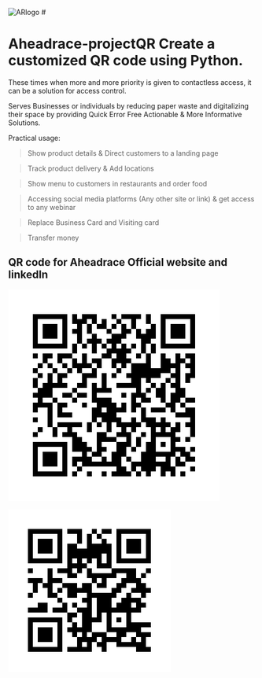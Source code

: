 ![ARlogo](https://user-images.githubusercontent.com/59570490/175491751-e69e53da-7fd4-4324-81a9-79dcc1325c57.jpg) #<h1> Aheadrace-projectQR Create a customized QR code using Python.</h1>

These times when more and more priority is given to contactless access, it can be a solution for access control. 

Serves Businesses or individuals by reducing paper waste and digitalizing their space by providing Quick Error Free Actionable & More Informative Solutions.

Practical usage: 

>Show product details & Direct customers to a landing page 

>Track product delivery & Add locations 

>Show menu to customers in restaurants and order food 

>Accessing social media platforms (Any other site or link) & get access to any webinar   

>Replace Business Card and Visiting card

>Transfer money

<h2>QR code for Aheadrace Official website and linkedIn</h2>

![alt text](https://github.com/Vishweshwar-satpute/Aheadrace-projectQR/blob/main/ARLinkedIn.png?raw=true)

![alt text](https://github.com/Vishweshwar-satpute/Aheadrace-projectQR/blob/main/ARWebsite.png?raw=true)
